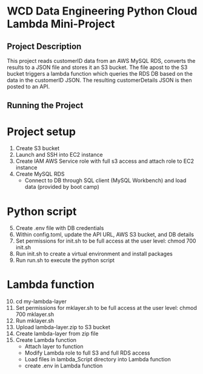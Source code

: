 # WCD Data Engineering Python Cloud Lambda Mini-Project

## Project Description

This project reads customerID data from an AWS MySQL RDS, converts the results to a JSON file and stores it an S3 bucket. The file apost to the S3 bucket triggers a lambda function which queries the RDS DB based on the data in the customerID JSON. The resulting customerDetails JSON is then posted to an API.

## Running the Project
# Project setup
1. Create S3 bucket
2. Launch and SSH into EC2 instance
3. Create IAM AWS Service role with full s3 access and attach role to EC2 instance
4. Create MySQL RDS
    - Connect to DB through SQL client (MySQL Workbench) and load data (provided by boot camp)

# Python script
5. Create .env file with DB credentials
6. Within config.toml, update the API URL, AWS S3 bucket, and DB details
7. Set permissions for init.sh to be full access at the user level: chmod 700 init.sh
8. Run init.sh to create a virtual environment and install packages
9. Run run.sh to execute the python script

# Lambda function
10. cd my-lambda-layer
11. Set permissions for mklayer.sh to be full access at the user level: chmod 700 mklayer.sh
12. Run mklayer.sh
13. Upload lambda-layer.zip to S3 bucket
14. Create lambda-layer from zip file
15. Create Lambda function
    - Attach layer to function
    - Modify Lambda role to full S3 and full RDS access
    - Load files in lambda_Script directory into Lambda function
    - create .env in Lambda function